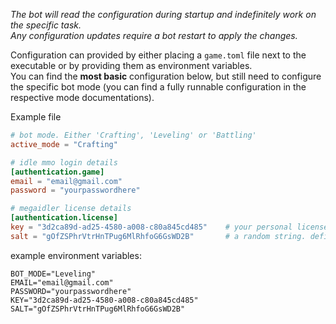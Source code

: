 *The bot will read the configuration during startup and indefinitely work on the specific task.  
Any configuration updates require a bot restart to apply the changes.*

Configuration can provided by either placing a `game.toml` file next to the executable or by providing them as environment variables.  
You can find the **most basic** configuration below, but still need to configure the specific bot mode (you can find a fully runnable configuration in the respective mode documentations).

Example file
```toml
# bot mode. Either 'Crafting', 'Leveling' or 'Battling'
active_mode = "Crafting"

# idle mmo login details
[authentication.game]
email = "email@gmail.com"
password = "yourpasswordhere"

# megaidler license details
[authentication.license]
key = "3d2ca89d-ad25-4580-a008-c80a845cd485"    # your personal license key
salt = "gOfZSPhrVtrHnTPug6MlRhfoG6GsWD2B"       # a random string. define it once, but do not change it afterwards!
```

example environment variables:
```env
BOT_MODE="Leveling"
EMAIL="email@gmail.com"
PASSWORD="yourpasswordhere"
KEY="3d2ca89d-ad25-4580-a008-c80a845cd485"
SALT="gOfZSPhrVtrHnTPug6MlRhfoG6GsWD2B"
```
